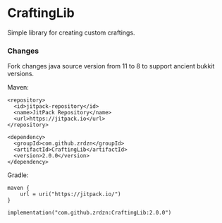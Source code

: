 # CraftingLib
Simple library for creating custom craftings.

### Changes
Fork changes java source version from 11 to 8 to support ancient bukkit versions.

Maven:
```
<repository>
  <id>jitpack-repository</id>
  <name>JitPack Repository</name>
  <url>https://jitpack.io</url>
</repository>
```
```
<dependency>
  <groupId>com.github.zrdzn</groupId>
  <artifactId>CraftingLib</artifactId>
  <version>2.0.0</version>
</dependency>
```

Gradle:
```
maven {
    url = uri("https://jitpack.io/")
}
```
```
implementation("com.github.zrdzn:CraftingLib:2.0.0")
```
